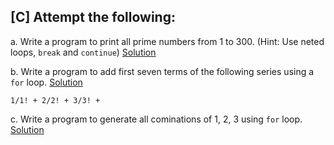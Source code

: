 ## [C] Attempt the following:

a. Write a program to print all prime numbers from 1 to 300. (Hint: Use neted loops, `break` and `continue`) [Solution](./a.c)

b. Write a program to add first seven terms of the following series using a `for` loop. [Solution](./b.c)

`1/1! + 2/2! + 3/3! +`

c. Write a program to generate all cominations of 1, 2, 3 using `for` loop. [Solution](./c.c)
